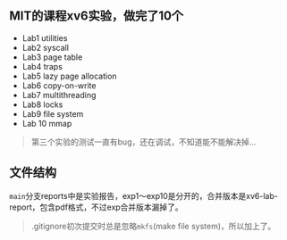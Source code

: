 ## MIT的课程xv6实验，做完了10个
- Lab1 utilities
- Lab2 syscall
- Lab3 page table
- Lab4 traps
- Lab5 lazy page allocation
- Lab6 copy-on-write
- Lab7 multithreading
- Lab8 locks
- Lab9 file system
- Lab 10 mmap
> 第三个实验的测试一直有bug，还在调试，不知道能不能解决掉...
## 文件结构
  `main`分支reports中是实验报告，exp1～exp10是分开的，合并版本是xv6-lab-report，包含pdf格式，不过exp合并版本漏掉了。
> .gitignore初次提交时总是忽略`mkfs`(make file system)，所以加上了。
  
